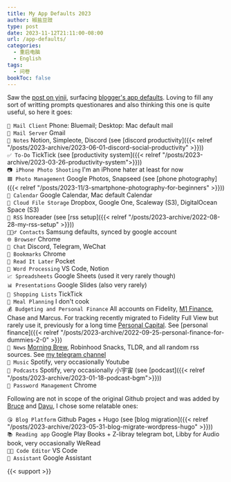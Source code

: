 ```yaml
---
title: My App Defaults 2023
author: 椒盐豆豉
type: post
date: 2023-11-12T21:11:00-08:00
url: /app-defaults/
categories:
  - 重启电脑
  - English
tags:
  - 问卷
bookToc: false
---
```


Saw the [post on yinji](https://yinji.org/5179.html), surfacing [blogger's app defaults](https://defaults.rknight.me/). Loving to fill any sort of writting prompts questionares and also thinking this one is quite useful, so here it goes:

<!--more-->

`📨 Mail Client` Phone: Bluemail; Desktop: Mac default mail \
`📮 Mail Server` Gmail \
`📝 Notes` Notion, Simpleote, Discord (see [discord productivity]({{< relref "/posts/2023-archive/2023-06-01-discord-social-productivity" >}})) \
`✅ To-Do` TickTick (see [productivity system]({{< relref "/posts/2023-archive/2023-03-26-productivity-system">}})) \
`📷 iPhone Photo Shooting` I'm an iPhone hater at least for now \
`🟦 Photo Management` Google Photos, Snapseed (see [phone photography]({{< relref "/posts/2023-11/3-smartphone-photography-for-beginners" >}})) \
`📆 Calendar` Google Calendar, Mac default Calendar \
`📁 Cloud File Storage` Dropbox, Google One, Scaleway (S3), DigitalOcean Space (S3) \
`📖 RSS` Inoreader (see [rss setup]({{< relref "/posts/2023-archive/2022-08-28-my-rss-setup" >}})) \
`🙍🏻‍♂️ Contacts` Samsung defaults, synced by google account \
`🌐 Browser` Chrome \
`💬 Chat` Discord, Telegram, WeChat \
`🔖 Bookmarks` Chrome \
`📑 Read It Later` Pocket \
`📜 Word Processing` VS Code, Notion \
`📈 Spreadsheets` Google Sheets (used it very rarely though) \
`📊 Presentations` Google Slides (also very rarely) \
`🛒 Shopping Lists` TickTick \
`🍴 Meal Planning` I don't cook \
`💰 Budgeting and Personal Finance` All accounts on Fidelity, [M1 Finance](https://m1.finance/3k2CE5UGXvjS), Chase and Marcus. For tracking recently migrated to Fidelity Full View but rarely use it, previously for a long time [Personal Capital](https://share.personalcapital.com/x/ArGnow). See [personal finance]({{< relref "/posts/2023-archive/2022-09-25-personal-finance-for-dummies-2-0" >}}) \
`📰 News` [Morning Brew](https://www.morningbrew.com/daily/r?kid=aa5ac021), Robinhood Snacks, TLDR, and all random rss sources. See [my telegram channel](https://t.me/mtfront) \
`🎵 Music` Spotify, very occasionally Youtube \
`🎤 Podcasts` Spotify, very occasionally 小宇宙 (see [podcast]({{< relref "/posts/2023-archive/2023-01-18-podcast-bgm">}})) \
`🔐 Password Management` Chrome 

Following are not in scope of the original Github project and was added by [Bruce]((https://yinji.org/5179.html)) and [Dayu](https://anotherdayu.com/2023/5452/), I chose some relatable ones:

`😘 Blog Platform` Github Pages + Hugo (see [blog migration]({{< relref "/posts/2023-archive/2023-05-31-blog-migrate-wordpress-hugo" >}})) \
`📚 Reading app` Google Play Books + Z-libray telegram bot, Libby for Audio book, very occasionally WeRead \
`🧑‍💻 Code Editor` VS Code \
`📎 Assistant` Google Assistant

{{< support >}}